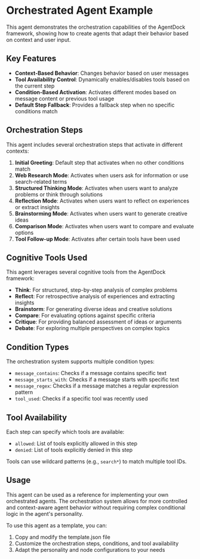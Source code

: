 # Orchestrated Agent Example

This agent demonstrates the orchestration capabilities of the AgentDock framework, showing how to create agents that adapt their behavior based on context and user input.

## Key Features

- **Context-Based Behavior**: Changes behavior based on user messages
- **Tool Availability Control**: Dynamically enables/disables tools based on the current step
- **Condition-Based Activation**: Activates different modes based on message content or previous tool usage
- **Default Step Fallback**: Provides a fallback step when no specific conditions match

## Orchestration Steps

This agent includes several orchestration steps that activate in different contexts:

1. **Initial Greeting**: Default step that activates when no other conditions match
2. **Web Research Mode**: Activates when users ask for information or use search-related terms
3. **Structured Thinking Mode**: Activates when users want to analyze problems or think through solutions
4. **Reflection Mode**: Activates when users want to reflect on experiences or extract insights
5. **Brainstorming Mode**: Activates when users want to generate creative ideas
6. **Comparison Mode**: Activates when users want to compare and evaluate options
7. **Tool Follow-up Mode**: Activates after certain tools have been used

## Cognitive Tools Used

This agent leverages several cognitive tools from the AgentDock framework:

- **Think**: For structured, step-by-step analysis of complex problems
- **Reflect**: For retrospective analysis of experiences and extracting insights
- **Brainstorm**: For generating diverse ideas and creative solutions
- **Compare**: For evaluating options against specific criteria
- **Critique**: For providing balanced assessment of ideas or arguments
- **Debate**: For exploring multiple perspectives on complex topics

## Condition Types

The orchestration system supports multiple condition types:

- `message_contains`: Checks if a message contains specific text
- `message_starts_with`: Checks if a message starts with specific text
- `message_regex`: Checks if a message matches a regular expression pattern
- `tool_used`: Checks if a specific tool was recently used

## Tool Availability

Each step can specify which tools are available:

- `allowed`: List of tools explicitly allowed in this step
- `denied`: List of tools explicitly denied in this step

Tools can use wildcard patterns (e.g., `search*`) to match multiple tool IDs.

## Usage

This agent can be used as a reference for implementing your own orchestrated agents. The orchestration system allows for more controlled and context-aware agent behavior without requiring complex conditional logic in the agent's personality.

To use this agent as a template, you can:

1. Copy and modify the template.json file
2. Customize the orchestration steps, conditions, and tool availability
3. Adapt the personality and node configurations to your needs
